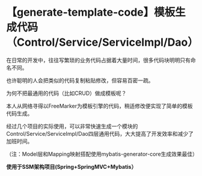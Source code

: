 # 【generate-template-code】模板生成代码（Control/Service/ServiceImpl/Dao）

在日常的开发中，往往写繁琐的业务代码占据着大量时间，很多代码块明明只有命名不同。

也许聪明的人会把类似的代码复制粘贴修改，但容易百密一疏。

为何不把最通用的代码（比如CRUD）做成模板呢？

本人从网络寻得以FreeMarker为模板引擎的代码，稍适修改便实现了简单的模板代码生成。

经过几个项目的实际使用，可以非常快速生成一个模块的Control/Service/ServiceImpl/Dao四层通用代码，大大提高了开发效率和减少了加班时间。

（注：Model层和Mapping映射搭配使用mybatis-generator-core生成效果最佳）

**使用于SSM架构项目(Spring+SpringMVC+Mybatis）**
